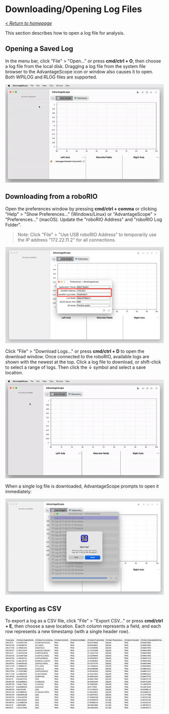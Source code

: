 # Downloading/Opening Log Files

_[< Return to homepage](/docs/INDEX.md)_

This section describes how to open a log file for analysis.

## Opening a Saved Log

In the menu bar, click "File" > "Open..." or press **cmd/ctrl + O**, then choose a log file from the local disk. Dragging a log file from the system file browser to the AdvantageScope icon or window also causes it to open. Both WPILOG and RLOG files are supported.

![Opening a saved log](/docs/resources/open-file/open-file-1.gif)

## Downloading from a roboRIO

Open the preferences window by pressing **cmd/ctrl + comma** or clicking "Help" > "Show Preferences..." (Windows/Linux) or "AdvantageScope" > "Preferences..." (macOS). Update the "roboRIO Address" and "roboRIO Log Folder".

> Note: Click "File" > "Use USB roboRIO Address" to temporarily use the IP address "172.22.11.2" for all connections.

![Diagram of roboRIO preferences](/docs/resources/open-file/open-file-2.png)

Click "File" > "Download Logs..." or press **cmd/ctrl + D** to open the download window. Once connected to the roboRIO, available logs are shown with the newest at the top. Click a log file to download, or shift-click to select a range of logs. Then click the ↓ symbol and select a save location.

![Downloading log files](/docs/resources/open-file/open-file-3.gif)

When a single log file is downloaded, AdvantageScope prompts to open it immediately:

![Prompt to open log file](/docs/resources/open-file/open-file-4.png)

## Exporting as CSV

To export a log as a CSV file, click "File" > "Export CSV..." or press **cmd/ctrl + E**, then choose a save location. Each column represents a field, and each row represents a new timestamp (with a single header row).

![CSV table](/docs/resources/open-file/open-file-5.png)
